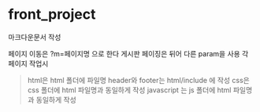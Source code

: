 # front_project
마크다운문서 작성

페이지 이동은 ?m=페이지명 으로 한다
게시판 페이징은 뒤어 다른 param을 사용
각 페이지 작업시 
> html은 html 폴더에 파일명
> header와 footer는 html/include 에 작성
> css은 css 폴더에 html 파일명과 동일하게 작성
> javascript 는 js 폴더에 html 파일명과 동일하게 작성